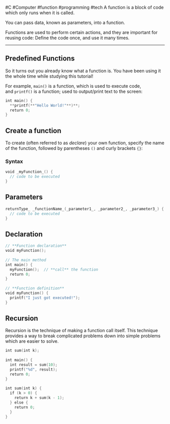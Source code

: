 #C #Computer  #function  #programming #tech 
A function is a block of code which only runs when it is called.

You can pass data, known as parameters, into a function.

Functions are used to perform certain actions, and they are important for reusing code: Define the code once, and use it many times.

---

## Predefined Functions

So it turns out you already know what a function is. You have been using it the whole time while studying this tutorial!

For example, `main()` is a function, which is used to execute code, and `printf()` is a function; used to output/print text to the screen:

```C
int main() {  
  **printf(**"Hello World!"**)**;  
  return 0;  
}
```

## Create a function
  
To create (often referred to as _declare_) your own function, specify the name of the function, followed by parentheses `()` and curly brackets `{}`:
### Syntax
```C 
void _myFunction_() {  
  // code to be executed  
}
```

## Parameters
```C  
returnType_ _functionName_(_parameter1_, _parameter2_, _parameter3_) {  
  // code to be executed  
}
```

## Declaration
```C
// **Function declaration**  
void myFunction();  
  
// The main method  
int main() {  
  myFunction();  // **call** the function  
  return 0;  
}  
  
// **Function definition**  
void myFunction() {  
  printf("I just got executed!");  
}
```

## Recursion
Recursion is the technique of making a function call itself. This technique provides a way to break complicated problems down into simple problems which are easier to solve.
```C
int sum(int k);  
  
int main() {  
  int result = sum(10);  
  printf("%d", result);  
  return 0;  
}  
  
int sum(int k) {  
  if (k > 0) {  
    return k + sum(k - 1);  
  } else {  
    return 0;  
  }  
}
```